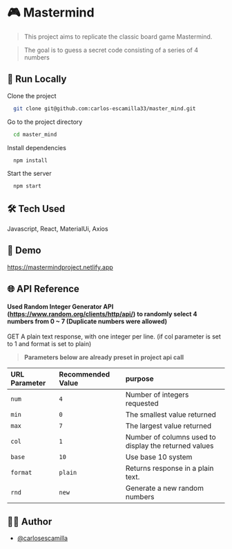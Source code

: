 
# 🎮 Mastermind

> This project aims to replicate the classic board game Mastermind.

> The goal is to guess a secret code consisting of a series of 4 numbers

## 🚀 Run Locally

Clone the project

```bash
  git clone git@github.com:carlos-escamilla33/master_mind.git
```

Go to the project directory

```bash
  cd master_mind
```

Install dependencies

```bash
  npm install
```

Start the server

```bash
  npm start
```


## 🛠️ Tech Used

 Javascript, React, MaterialUi, Axios


## 🔗 Demo

https://mastermindproject.netlify.app


## 🌐 API Reference

#### Used Random Integer Generator API (https://www.random.org/clients/http/api/) to randomly select 4 numbers from 0 ~ 7 (Duplicate numbers were allowed)

GET A plain text response, with one integer per line. 
(if col parameter is set to 1 and format is set to plain)
>**Parameters below are already preset in project api call**
>
| URL Parameter | Recommended Value | purpose |
| :-------- | :------- | :------------------------- |
| `num` | `4` | Number of integers requested|
| `min` | `0` | The smallest value returned|
| `max` | `7` | The largest value returned |
| `col` | `1` | Number of columns used to display the returned values|
| `base` | `10` | Use base 10 system|
| `format` | `plain` | Returns response in a plain text.|
| `rnd` | `new` | Generate a new random numbers|


## 🙋‍♂️ Author

- [@carlosescamilla](https://github.com/carlos-escamilla33)

